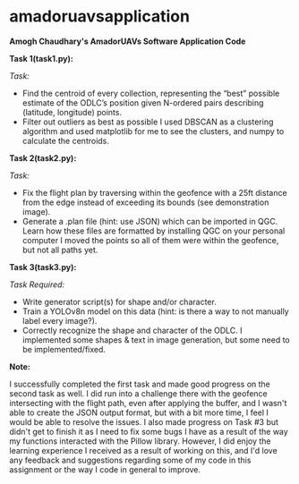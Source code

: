 # amadoruavsapplication
**__Amogh Chaudhary's AmadorUAVs Software Application Code__**

__Task 1(task1.py):__

*Task:*
- Find the centroid of every collection, representing the “best” possible estimate of the ODLC’s position given N-ordered pairs describing (latitude, longitude) points. 
- Filter out outliers as best as possible
I used DBSCAN as a clustering algorithm and used matplotlib for me to see the clusters, and numpy to calculate the centroids.

__Task 2(task2.py):__

*Task:*
- Fix the flight plan by traversing within the geofence with a 25ft distance from the edge instead of exceeding its bounds (see demonstration image). 
- Generate a .plan file (hint: use JSON) which can be imported in QGC. Learn how these files are formatted by installing QGC on your personal computer
I moved the points so all of them were within the geofence, but not all paths yet.

__Task 3(task3.py):__

*Task Required:*
- Write generator script(s) for shape and/or character.
- Train a YOLOv8n model on this data (hint: is there a way to not manually label every image?).
- Correctly recognize the shape and character of the ODLC.
I implemented some shapes & text in image generation, but some need to be implemented/fixed.

__**Note:**__

I successfully completed the first task and made good progress on the second task as well. I did run into a challenge there with the geofence intersecting with the flight path, even after applying the buffer, and I wasn't able to create the JSON output format, but with a bit more time, I feel I would be able to resolve the issues. I also made progress on Task #3 but didn't get to finish it as I need to fix some bugs I have as a result of the way my functions interacted with the Pillow library. However, I did enjoy the learning experience I received as a result of working on this, and I'd love any feedback and suggestions regarding some of my code in this assignment or the way I code in general to improve.

